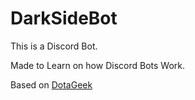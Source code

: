 # DarkSideBot
This is a Discord Bot.

Made to Learn on how Discord Bots Work.

Based on [DotaGeek](https://github.com/rishav394/Dota-Geek)

